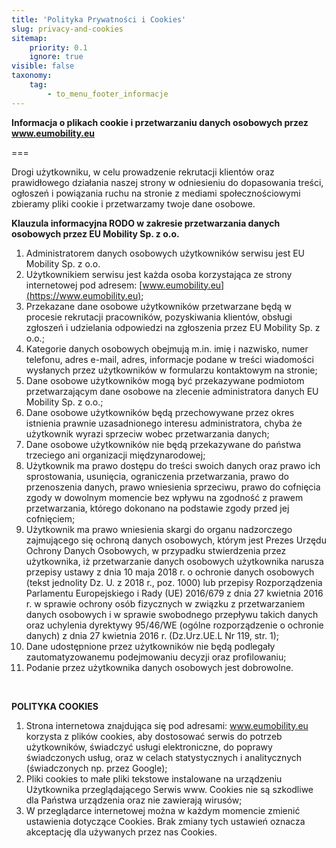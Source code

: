 ```yaml
---
title: 'Polityka Prywatności i Cookies'
slug: privacy-and-cookies
sitemap:
    priority: 0.1
    ignore: true
visible: false
taxonomy:
    tag:
        - to_menu_footer_informacje
---
```


**Informacja o plikach cookie i przetwarzaniu danych osobowych przez www.eumobility.eu**

===

Drogi użytkowniku, w celu prowadzenie rekrutacji klientów oraz prawidłowego działania naszej strony w odniesieniu do dopasowania treści, ogłoszeń i powiązania ruchu na stronie z mediami społecznościowymi zbieramy pliki cookie i przetwarzamy twoje dane osobowe.


**Klauzula informacyjna RODO w zakresie przetwarzania danych osobowych przez EU Mobility Sp. z o.o.**

1. Administratorem danych osobowych użytkowników serwisu jest EU Mobility Sp. z o.o.
2. Użytkownikiem serwisu jest każda osoba korzystająca ze strony internetowej pod adresem: [www.eumobility.eu](https://www.eumobility.eu);
3. Przekazane dane osobowe użytkowników przetwarzane będą w procesie rekrutacji pracowników, pozyskiwania klientów, obsługi zgłoszeń i udzielania odpowiedzi na zgłoszenia przez EU Mobility Sp. z o.o.; 
4. Kategorie danych osobowych obejmują m.in. imię i nazwisko, numer telefonu, adres e-mail, adres, informacje podane w treści wiadomości wysłanych przez użytkowników w formularzu kontaktowym na stronie;
5. Dane osobowe użytkowników mogą być przekazywane podmiotom przetwarzającym dane osobowe na zlecenie administratora danych EU Mobility Sp. z o.o.;
6. Dane osobowe użytkowników będą przechowywane przez okres istnienia prawnie uzasadnionego interesu administratora, chyba że użytkownik wyrazi sprzeciw wobec przetwarzania danych;
7. Dane osobowe użytkowników nie będą przekazywane do państwa trzeciego ani organizacji międzynarodowej;
8. Użytkownik ma prawo dostępu do treści swoich danych oraz prawo ich sprostowania, usunięcia, ograniczenia przetwarzania, prawo do przenoszenia danych, prawo wniesienia sprzeciwu, prawo do cofnięcia zgody w dowolnym momencie bez wpływu na zgodność z prawem przetwarzania, którego dokonano na podstawie zgody przed jej cofnięciem;
9. Użytkownik ma prawo wniesienia skargi do organu nadzorczego zajmującego się ochroną danych osobowych, którym jest Prezes Urzędu Ochrony Danych Osobowych, w przypadku stwierdzenia przez użytkownika, iż przetwarzanie danych osobowych użytkownika narusza przepisy ustawy z dnia 10 maja 2018 r. o ochronie danych osobowych (tekst jednolity Dz. U. z 2018 r., poz. 1000) lub przepisy Rozporządzenia Parlamentu Europejskiego i Rady (UE) 2016/679 z dnia 27 kwietnia 2016 r. w sprawie ochrony osób fizycznych w związku z przetwarzaniem danych osobowych i w sprawie swobodnego przepływu takich danych oraz uchylenia dyrektywy 95/46/WE (ogólne rozporządzenie o ochronie danych) z dnia 27 kwietnia 2016 r. (Dz.Urz.UE.L Nr 119, str. 1);
10. Dane udostępnione przez użytkowników nie będą podlegały zautomatyzowanemu podejmowaniu decyzji oraz profilowaniu;
11. Podanie przez użytkownika danych osobowych jest dobrowolne.

<br>

**POLITYKA COOKIES**

1. Strona internetowa znajdująca się pod adresami: www.eumobility.eu korzysta z plików cookies, aby dostosować serwis do potrzeb użytkowników, świadczyć usługi elektroniczne, do poprawy świadczonych usług, oraz w celach statystycznych i analitycznych (świadczonych np. przez Google);
2. Pliki cookies to małe pliki tekstowe instalowane na urządzeniu Użytkownika przeglądającego Serwis www. Cookies nie są szkodliwe dla Państwa urządzenia oraz nie zawierają wirusów;
3. W przeglądarce internetowej można w każdym momencie zmienić ustawienia dotyczące Cookies. Brak zmiany tych ustawień oznacza akceptację dla używanych przez nas Cookies.


